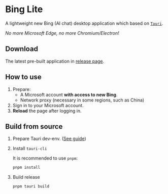 # Bing Lite
A lightweight new Bing (AI chat) desktop application which based on [`Tauri`](https://tauri.app). 

*No more Microsoft Edge, no more Chromium/Electron!* 

## Download
The latest pre-built application in [release page](https://github.com/I-Info/BingLite/releases).

## How to use
1. Prepare:
   - A Microsoft account **with access to new Bing**.
   - Network proxy (necessary in some regions, such as China)
2. Sign in to your Microsoft account.
3. **Reload** the page after logging in.

## Build from source
1. Prepare Tauri dev-env.
([See guide](https://tauri.app/v1/guides/getting-started/prerequisites))
2. Install `tauri-cli`
   
    It is recommended to use `pnpm`:
    ```sh
    pnpm install
    ```

3. Build release

    ```sh
    pnpm tauri build
    ```